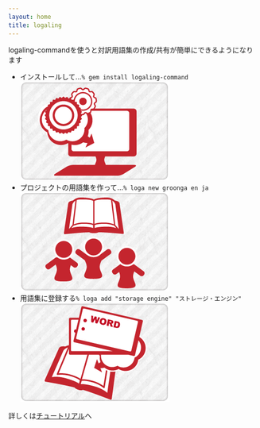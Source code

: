 ```yaml
---
layout: home
title: logaling 
---
```


<div id="homeHowTo">
<p>logaling-commandを使うと対訳用語集の作成/共有が簡単にできるようになります</p>
</div>
<ul id="step">
<li>インストールして...<code>% gem install logaling-command</code><img alt="インストール" src="/images/homeStep01.png" width="300" height="200"></li>
<li>プロジェクトの用語集を作って...<code>% loga new groonga en ja</code><img alt="用語集作成" src="/images/homeStep02.png" width="300" height="200"></li>
<li>用語集に登録する<code>% loga add "storage engine" "ストレージ・エンジン"</code><img alt="登録" src="/images/homeStep03.png" width="300" height="200"></li>
</ul>

詳しくは[チュートリアル](/tutorial.html)へ

